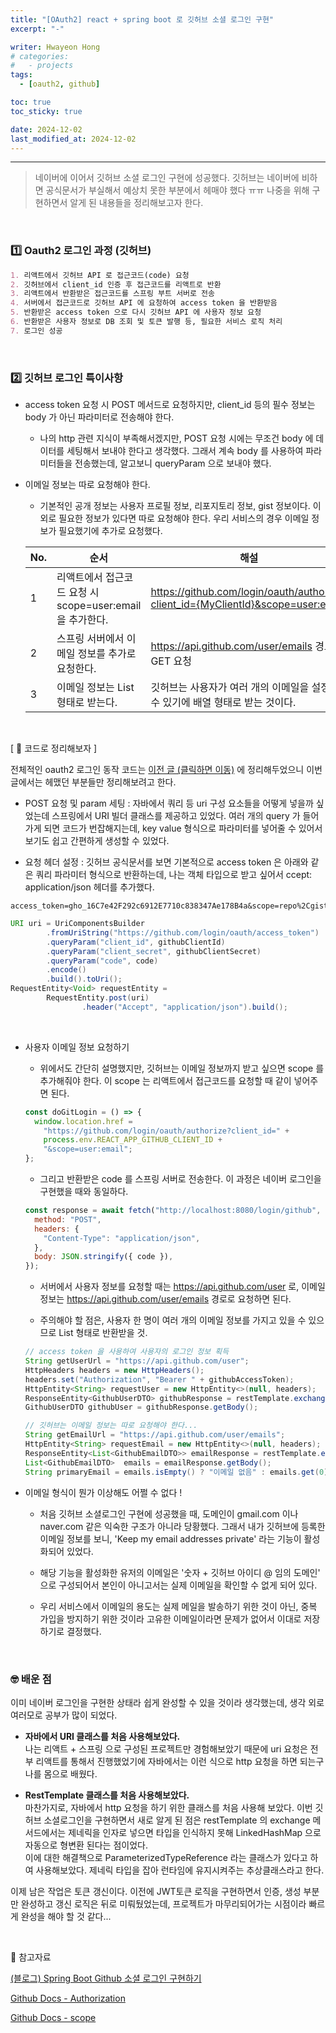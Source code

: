 ```yaml
---
title: "[OAuth2] react + spring boot 로 깃허브 소셜 로그인 구현"
excerpt: "-"

writer: Hwayeon Hong
# categories:
#   - projects
tags:
  - [oauth2, github]

toc: true
toc_sticky: true

date: 2024-12-02
last_modified_at: 2024-12-02
---
```


---

> 네이버에 이어서 깃허브 소셜 로그인 구현에 성공했다. 깃허브는 네이버에 비하면 공식문서가 부실해서 예상치 못한 부분에서 헤매야 했다 ㅠㅠ 나중을 위해 구현하면서 알게 된 내용들을 정리해보고자 한다.

<br>

### 1️⃣ Oauth2 로그인 과정 (깃허브)

```markdown
1. 리액트에서 깃허브 API 로 접근코드(code) 요청
2. 깃허브에서 client_id 인증 후 접근코드를 리액트로 반환
3. 리액트에서 반환받은 접근코드를 스프링 부트 서버로 전송
4. 서버에서 접근코드로 깃허브 API 에 요청하여 access token 을 반환받음
5. 반환받은 access token 으로 다시 깃허브 API 에 사용자 정보 요청
6. 반환받은 사용자 정보로 DB 조회 및 토큰 발행 등, 필요한 서비스 로직 처리
7. 로그인 성공
```

<br>

### 2️⃣ 깃허브 로그인 특이사항

- access token 요청 시 POST 메서드로 요청하지만, client_id 등의 필수 정보는 body 가 아닌 파라미터로 전송해야 한다.

  - 나의 http 관련 지식이 부족해서겠지만, POST 요청 시에는 무조건 body 에 데이터를 세팅해서 보내야 한다고 생각했다. 그래서 계속 body 를 사용하여 파라미터들을 전송했는데, 알고보니 queryParam 으로 보내야 했다.

- 이메일 정보는 따로 요청해야 한다.

  - 기본적인 공개 정보는 사용자 프로필 정보, 리포지토리 정보, gist 정보이다. 이외로 필요한 정보가 있다면 따로 요청해야 한다. 우리 서비스의 경우 이메일 정보가 필요했기에 추가로 요청했다.

  | No. | 순서                                                      | 해설                                                                             |
  | --- | --------------------------------------------------------- | -------------------------------------------------------------------------------- |
  | 1   | 리액트에서 접근코드 요청 시 scope=user:email 을 추가한다. | https://github.com/login/oauth/authorize?client_id={MyClientId}&scope=user:email |
  | 2   | 스프링 서버에서 이메일 정보를 추가로 요청한다.            | https://api.github.com/user/emails 경로로 GET 요청                               |
  | 3   | 이메일 정보는 List 형태로 받는다.                         | 깃허브는 사용자가 여러 개의 이메일을 설정할 수 있기에 배열 형태로 받는 것이다.   |

<br>

[ 🚀 코드로 정리해보자 ]

전체적인 oauth2 로그인 동작 코드는 [이전 글 (클릭하면 이동)](https://ghkdusghd.github.io/2024/11/17/naver-login.html) 에 정리해두었으니 이번 글에서는 헤맸던 부분들만 정리해보려고 한다.

- POST 요청 및 param 세팅 : 자바에서 쿼리 등 uri 구성 요소들을 어떻게 넣을까 싶었는데 스프링에서 URI 빌더 클래스를 제공하고 있었다. 여러 개의 query 가 들어가게 되면 코드가 번잡해지는데, key value 형식으로 파라미터를 넣어줄 수 있어서 보기도 쉽고 간편하게 생성할 수 있었다.

- 요청 헤더 설정 : 깃허브 공식문서를 보면 기본적으로 access token 은 아래와 같은 쿼리 파라미터 형식으로 반환하는데, 나는 객체 타입으로 받고 싶어서 ccept: application/json 헤더를 추가했다.

```
access_token=gho_16C7e42F292c6912E7710c838347Ae178B4a&scope=repo%2Cgist&token_type=bearer
```

```java
URI uri = UriComponentsBuilder
        .fromUriString("https://github.com/login/oauth/access_token")
        .queryParam("client_id", githubClientId)
        .queryParam("client_secret", githubClientSecret)
        .queryParam("code", code)
        .encode()
        .build().toUri();
RequestEntity<Void> requestEntity =
        RequestEntity.post(uri)
                .header("Accept", "application/json").build();
```

<br>

- 사용자 이메일 정보 요청하기

  - 위에서도 간단히 설명했지만, 깃허브는 이메일 정보까지 받고 싶으면 scope 를 추가해줘야 한다. 이 scope 는 리액트에서 접근코드를 요청할 때 같이 넣어주면 된다.

  ```javascript
  const doGitLogin = () => {
    window.location.href =
      "https://github.com/login/oauth/authorize?client_id=" +
      process.env.REACT_APP_GITHUB_CLIENT_ID +
      "&scope=user:email";
  };
  ```

  - 그리고 반환받은 code 를 스프링 서버로 전송한다. 이 과정은 네이버 로그인을 구현했을 때와 동일하다.

  ```javascript
  const response = await fetch("http://localhost:8080/login/github", {
    method: "POST",
    headers: {
      "Content-Type": "application/json",
    },
    body: JSON.stringify({ code }),
  });
  ```

  - 서버에서 사용자 정보를 요청할 때는 https://api.github.com/user 로, 이메일 정보는 https://api.github.com/user/emails 경로로 요청하면 된다.

  - 주의해야 할 점은, 사용자 한 명이 여러 개의 이메일 정보를 가지고 있을 수 있으므로 List 형태로 반환받을 것.

  ```java
  // access token 을 사용하여 사용자의 로그인 정보 획득
  String getUserUrl = "https://api.github.com/user";
  HttpHeaders headers = new HttpHeaders();
  headers.set("Authorization", "Bearer " + githubAccessToken);
  HttpEntity<String> requestUser = new HttpEntity<>(null, headers);
  ResponseEntity<GithubUserDTO> githubResponse = restTemplate.exchange(getUserUrl, HttpMethod.GET, requestUser, GithubUserDTO.class);
  GithubUserDTO githubUser = githubResponse.getBody();

  // 깃허브는 이메일 정보는 따로 요청해야 한다...
  String getEmailUrl = "https://api.github.com/user/emails";
  HttpEntity<String> requestEmail = new HttpEntity<>(null, headers);
  ResponseEntity<List<GithubEmailDTO>> emailResponse = restTemplate.exchange(getEmailUrl, HttpMethod.GET, requestEmail, new ParameterizedTypeReference<List<GithubEmailDTO>>() {});
  List<GithubEmailDTO>  emails = emailResponse.getBody();
  String primaryEmail = emails.isEmpty() ? "이메일 없음" : emails.get(0).getEmail();
  ```

- 이메일 형식이 뭔가 이상해도 어쩔 수 없다 !

  - 처음 깃허브 소셜로그인 구현에 성공했을 때, 도메인이 gmail.com 이나 naver.com 같은 익숙한 구조가 아니라 당황했다. 그래서 내가 깃허브에 등록한 이메일 정보를 보니, 'Keep my email addresses private' 라는 기능이 활성화되어 있었다.

  - 해당 기능을 활성화한 유저의 이메일은 '숫자 + 깃허브 아이디 @ 임의 도메인' 으로 구성되어서 본인이 아니고서는 실제 이메일을 확인할 수 없게 되어 있다.

  - 우리 서비스에서 이메일의 용도는 실제 메일을 발송하기 위한 것이 아닌, 중복 가입을 방지하기 위한 것이라 고유한 이메일이라면 문제가 없어서 이대로 저장하기로 결정했다.

<br>

### 🤓 배운 점

이미 네이버 로그인을 구현한 상태라 쉽게 완성할 수 있을 것이라 생각했는데, 생각 외로 여러모로 공부가 많이 되었다.

- <b>자바에서 URI 클래스를 처음 사용해보았다.</b>
  <br>
  나는 리액트 + 스프링 으로 구성된 프로젝트만 경험해보았기 때문에 uri 요청은 전부 리액트를 통해서 진행했었기에 자바에서는 이런 식으로 http 요청을 하면 되는구나를 몸으로 배웠다.

- <b>RestTemplate 클래스를 처음 사용해보았다.</b>
  <br>
  마찬가지로, 자바에서 http 요청을 하기 위한 클래스를 처음 사용해 보았다. 이번 깃허브 소셜로그인을 구현하면서 새로 알게 된 점은 restTemplate 의 exchange 메서드에서는 제네릭을 인자로 넣으면 타입을 인식하지 못해 LinkedHashMap 으로 자동으로 형변환 된다는 점이었다.
  <br>
  이에 대한 해결책으로 ParameterizedTypeReference 라는 클래스가 있다고 하여 사용해보았다. 제네릭 타입을 잡아 런타임에 유지시켜주는 추상클래스라고 한다.

이제 남은 작업은 토큰 갱신이다. 이전에 JWT토큰 로직을 구현하면서 인증, 생성 부분만 완성하고 갱신 로직은 뒤로 미뤄뒀었는데, 프로젝트가 마무리되어가는 시점이라 빠르게 완성을 해야 할 것 같다...

<br>

🔖 참고자료

[(블로그) Spring Boot Github 소셜 로그인 구현하기](https://inkyu-yoon.github.io/docs/Language/SpringBoot/GithubLogin)

[Github Docs - Authorization](https://docs.github.com/ko/apps/oauth-apps/building-oauth-apps/authorizing-oauth-apps#web-application-flow)

[Github Docs - scope](https://docs.github.com/ko/apps/oauth-apps/building-oauth-apps/scopes-for-oauth-apps)

